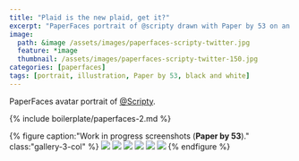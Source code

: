 ```yaml
---
title: "Plaid is the new plaid, get it?"
excerpt: "PaperFaces portrait of @scripty drawn with Paper by 53 on an iPad."
image: 
  path: &image /assets/images/paperfaces-scripty-twitter.jpg 
  feature: *image
  thumbnail: /assets/images/paperfaces-scripty-twitter-150.jpg
categories: [paperfaces]
tags: [portrait, illustration, Paper by 53, black and white]
---
```


PaperFaces avatar portrait of <a href="https://twitter.com/Scripty">@Scripty</a>.

{% include boilerplate/paperfaces-2.md %}

{% figure caption:"Work in progress screenshots (**Paper by 53**)." class:"gallery-3-col" %}
[![](/assets/images/paperfaces-scripty-process-1-600.jpg)](/assets/images/paperfaces-scripty-process-1-lg.jpg)
[![](/assets/images/paperfaces-scripty-process-2-600.jpg)](/assets/images/paperfaces-scripty-process-2-lg.jpg)
[![](/assets/images/paperfaces-scripty-process-3-600.jpg)](/assets/images/paperfaces-scripty-process-3-lg.jpg)
[![](/assets/images/paperfaces-scripty-process-4-600.jpg)](/assets/images/paperfaces-scripty-process-4-lg.jpg)
[![](/assets/images/paperfaces-scripty-process-5-600.jpg)](/assets/images/paperfaces-scripty-process-5-lg.jpg)
[![](/assets/images/paperfaces-scripty-process-6-600.jpg)](/assets/images/paperfaces-scripty-process-6-lg.jpg)
{% endfigure %}
